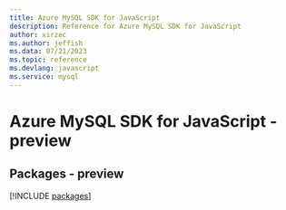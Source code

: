 ```yaml
---
title: Azure MySQL SDK for JavaScript
description: Reference for Azure MySQL SDK for JavaScript
author: xirzec
ms.author: jeffish
ms.data: 07/21/2023
ms.topic: reference
ms.devlang: javascript
ms.service: mysql
---
```

# Azure MySQL SDK for JavaScript - preview
## Packages - preview
[!INCLUDE [packages](mysql-index.md)]